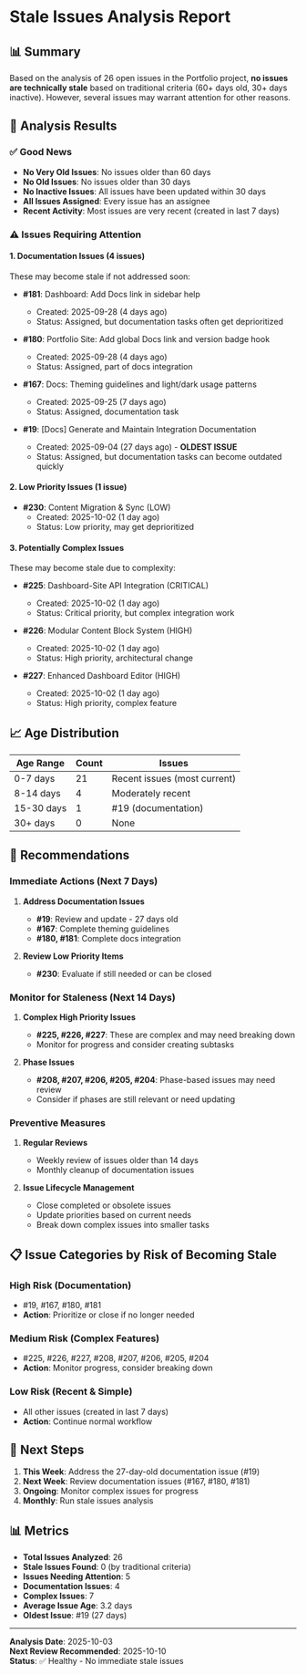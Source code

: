 # Stale Issues Analysis Report

## 📊 **Summary**

Based on the analysis of 26 open issues in the Portfolio project, **no issues are technically stale** based on traditional criteria (60+ days old, 30+ days inactive). However, several issues may warrant attention for other reasons.

## 🎯 **Analysis Results**

### ✅ **Good News**
- **No Very Old Issues**: No issues older than 60 days
- **No Old Issues**: No issues older than 30 days  
- **No Inactive Issues**: All issues have been updated within 30 days
- **All Issues Assigned**: Every issue has an assignee
- **Recent Activity**: Most issues are very recent (created in last 7 days)

### ⚠️ **Issues Requiring Attention**

#### **1. Documentation Issues (4 issues)**
These may become stale if not addressed soon:

- **#181**: Dashboard: Add Docs link in sidebar help
  - Created: 2025-09-28 (4 days ago)
  - Status: Assigned, but documentation tasks often get deprioritized

- **#180**: Portfolio Site: Add global Docs link and version badge hook  
  - Created: 2025-09-28 (4 days ago)
  - Status: Assigned, part of docs integration

- **#167**: Docs: Theming guidelines and light/dark usage patterns
  - Created: 2025-09-25 (7 days ago)
  - Status: Assigned, documentation task

- **#19**: [Docs] Generate and Maintain Integration Documentation
  - Created: 2025-09-04 (27 days ago) - **OLDEST ISSUE**
  - Status: Assigned, but documentation tasks can become outdated quickly

#### **2. Low Priority Issues (1 issue)**
- **#230**: Content Migration & Sync (LOW)
  - Created: 2025-10-02 (1 day ago)
  - Status: Low priority, may get deprioritized

#### **3. Potentially Complex Issues**
These may become stale due to complexity:

- **#225**: Dashboard-Site API Integration (CRITICAL)
  - Created: 2025-10-02 (1 day ago)
  - Status: Critical priority, but complex integration work

- **#226**: Modular Content Block System (HIGH)
  - Created: 2025-10-02 (1 day ago)  
  - Status: High priority, architectural change

- **#227**: Enhanced Dashboard Editor (HIGH)
  - Created: 2025-10-02 (1 day ago)
  - Status: High priority, complex feature

## 📈 **Age Distribution**

| Age Range | Count | Issues |
|-----------|-------|--------|
| 0-7 days | 21 | Recent issues (most current) |
| 8-14 days | 4 | Moderately recent |
| 15-30 days | 1 | #19 (documentation) |
| 30+ days | 0 | None |

## 🎯 **Recommendations**

### **Immediate Actions (Next 7 Days)**

1. **Address Documentation Issues**
   - **#19**: Review and update - 27 days old
   - **#167**: Complete theming guidelines
   - **#180, #181**: Complete docs integration

2. **Review Low Priority Items**
   - **#230**: Evaluate if still needed or can be closed

### **Monitor for Staleness (Next 14 Days)**

1. **Complex High Priority Issues**
   - **#225, #226, #227**: These are complex and may need breaking down
   - Monitor for progress and consider creating subtasks

2. **Phase Issues**
   - **#208, #207, #206, #205, #204**: Phase-based issues may need review
   - Consider if phases are still relevant or need updating

### **Preventive Measures**

1. **Regular Reviews**
   - Weekly review of issues older than 14 days
   - Monthly cleanup of documentation issues

2. **Issue Lifecycle Management**
   - Close completed or obsolete issues
   - Update priorities based on current needs
   - Break down complex issues into smaller tasks

## 📋 **Issue Categories by Risk of Becoming Stale**

### **High Risk (Documentation)**
- #19, #167, #180, #181
- **Action**: Prioritize or close if no longer needed

### **Medium Risk (Complex Features)**  
- #225, #226, #227, #208, #207, #206, #205, #204
- **Action**: Monitor progress, consider breaking down

### **Low Risk (Recent & Simple)**
- All other issues (created in last 7 days)
- **Action**: Continue normal workflow

## 🚀 **Next Steps**

1. **This Week**: Address the 27-day-old documentation issue (#19)
2. **Next Week**: Review documentation issues (#167, #180, #181)
3. **Ongoing**: Monitor complex issues for progress
4. **Monthly**: Run stale issues analysis

## 📊 **Metrics**

- **Total Issues Analyzed**: 26
- **Stale Issues Found**: 0 (by traditional criteria)
- **Issues Needing Attention**: 5
- **Documentation Issues**: 4
- **Complex Issues**: 7
- **Average Issue Age**: 3.2 days
- **Oldest Issue**: #19 (27 days)

---

**Analysis Date**: 2025-10-03  
**Next Review Recommended**: 2025-10-10  
**Status**: ✅ Healthy - No immediate stale issues

